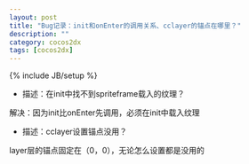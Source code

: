 ```yaml
---
layout: post
title: "Bug记录：init和onEnter的调用关系、cclayer的锚点在哪里？"
description: ""
category: cocos2dx
tags: [cocos2dx]
---
```

{% include JB/setup %}



 * 描述：在init中找不到spriteframe载入的纹理？

解决：因为init比onEnter先调用，必须在init中载入纹理

 * 描述：cclayer设置锚点没用？

layer层的锚点固定在（0，0），无论怎么设置都是没用的